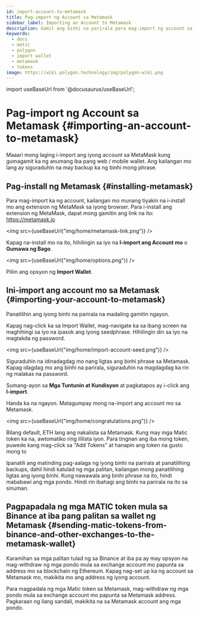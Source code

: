 ```yaml
---
id: import-account-to-metamask
title: Pag-import ng Account sa Metamask
sidebar_label: Importing an Account to Metamask
description: Gamit ang binhi na parirala para mag-import ng account sa Metamask
keywords:
  - docs
  - matic
  - polygon
  - import wallet
  - metamask
  - tokens
image: https://wiki.polygon.technology/img/polygon-wiki.png
---
```

import useBaseUrl from '@docusaurus/useBaseUrl';

# Pag-import ng Account sa Metamask {#importing-an-account-to-metamask}

Maaari mong laging i-import ang iyong account sa MetaMask kung gumagamit ka ng anumang iba pang web / mobile wallet. Ang kailangan mo lang ay siguraduhin na may backup ka ng binhi mong phrase.

## Pag-install ng Metamask {#installing-metamask}

Para mag-import ka ng account, kailangan mo munang tiyakin na i-install mo ang extension ng MetaMask sa iyong browser. Para i-install ang extension ng MetaMask, dapat mong gamitin ang link na ito: https://metamask.io

<img src={useBaseUrl("img/home/metamask-link.png")} />

Kapag na-install mo na ito, hihilingin sa iyo na **I-import ang Account mo** o **Gumawa ng Bago**.

<img src={useBaseUrl("img/home/options.png")} />

Piliin ang opsyon ng **Import Wallet**.

## Ini-import ang account mo sa Metamask {#importing-your-account-to-metamask}

Panatilihin ang iyong binhi na parirala na madaling gamitin ngayon.

Kapag nag-click ka sa Import Wallet, mag-navigate ka sa ibang screen na maghihingi sa iyo na ipasok ang iyong seedphrase. Hihilingin din sa iyo na magtakda ng password.

<img src={useBaseUrl("img/home/import-account-seed.png")} />

Siguraduhin na idinadagdag mo nang ligtas ang binhi phrase sa Metamask. Kapag idagdag mo ang binhi na parirala, siguraduhin na magdagdag ka rin ng malakas na password.

Sumang-ayon sa **Mga Tuntunin at Kundisyon** at pagkatapos ay i-click ang **I-import**.

Handa ka na ngayon. Matagumpay mong na-import ang account mo sa Metamask.

<img src={useBaseUrl("img/home/congratulations.png")} />

Bilang default, ETH lang ang nakalista sa Metamask. Kung may mga Matic token ka na, awtomatiko ring ililista iyon. Para tingnan ang iba mong token, puwede kang mag-click sa "Add Tokens" at hanapin ang token na gusto mong to

Ipanatili ang matinding pag-aalaga ng iyong binhi na parirala at panatilihing backups, dahil hindi katulad ng mga palitan, kailangan mong panatilihing ligtas ang iyong binhi. Kung nawawala ang binhi phrase na ito, hindi mababawi ang mga pondo. Hindi rin ibahagi ang binhi na parirala na ito sa sinuman.

## Pagpapadala ng mga MATIC token mula sa Binance at iba pang palitan sa wallet ng Metamask {#sending-matic-tokens-from-binance-and-other-exchanges-to-the-metamask-wallet}

Karamihan sa mga palitan tulad ng sa Binance at iba pa ay may opsyon na mag-withdraw ng mga pondo mula sa exchange account mo papunta sa address mo sa blockchain ng Ethereum. Kapag nag-set up ka ng account sa Metamask mo, makikita mo ang address ng iyong account.

Para magpadala ng mga Matic token sa Metamask, mag-withdraw ng mga pondo mula sa exchange account mo papunta sa Metamask address. Pagkaraan ng ilang sandali, makikita na sa Metamask account ang mga pondo.